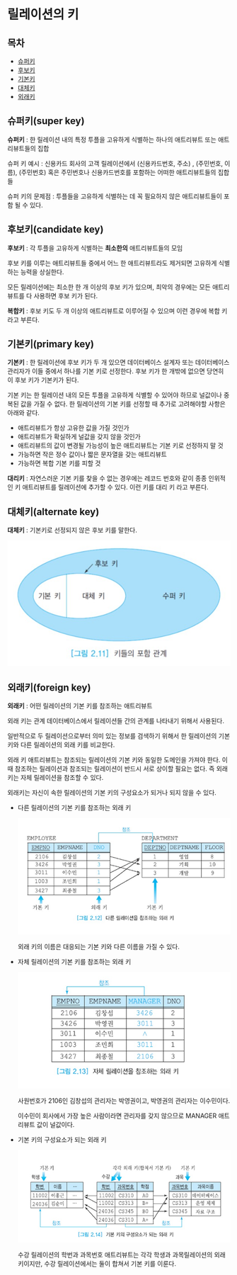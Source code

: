 # 릴레이션의 키



## 목차

- [슈퍼키](#슈퍼키super-key)
- [후보키](#후보키candidate-key)
- [기본키](#기본키primary-key)
- [대체키](#대체키alternate-key)
- [외래키](#외래키foreign-key)



## 슈퍼키(super key)

__슈퍼키__ : 한 릴레이션 내의 특정 투플을 고유하게 식별하는 하나의 애트리뷰트 또는 애트리뷰트들의 집합

슈퍼 키 예시 : 신용카드 회사의 고객 릴레이션에서 (신용카드번호, 주소) , (주민번호, 이름), (주민번호)
혹은 주민번호나 신용카드번호를 포함하는 어떠한 애트리뷰트들의 집합들

슈퍼 키의 문제점 : 투플들을 고유하게 식별하는 데 꼭 필요하지 않은  애트리뷰트들이 포함 될 수 있다.



## 후보키(candidate key)

__후보키__ : 각 투플을 고유하게 식별하는 __최소한의__ 애트리뷰트들의 모임

후보 키를 이루는 애트리뷰트들 중에서 어느 한 애트리뷰트라도 제거되면 고유하게 식별하는 능력을 상실한다.

모든 릴레이션에는 최소한 한 개 이상의 후보 키가 있으며, 최악의 경우에는 모든 애트리뷰트를 다 사용하면 후보 키가 된다.

__복합키__ : 후보 키도 두 개 이상의 애트리뷰트로 이루어질 수 있으며 이런 경우에 복합 키라고 부른다.



## 기본키(primary key)

__기본키__ : 한 릴레이션에 후보 키가 두 개 있으면 데이터베이스 설계자 또는 데이터베이스 관리자가 이들 중에서 하나를 기본 키로 선정한다. 후보 키가 한 개밖에 없으면 당연히 이 후보 키가 기본키가 된다.

기본 키는 한 릴레이션 내의 모든 투플을 고유하게 식별할 수 있어야 하므로 널값이나 중복된 값을 가질 수 없다. 한 릴레이션의 기본 키를 선정할 때 추가로 고려해야할 사항은 아래와 같다.

- 애트리뷰트가 항상 고유한 값을 가질 것인가
- 애트리뷰트가 확실하게 널값을 갖지 않을 것인가
- 애트리뷰트의 값이 변경될 가능성이 높은 애트리뷰트는 기본 키로 선정하지 말 것
- 가능하면 작은 정수 값이나 짧은 문자열을 갖는 애트리뷰트
- 가능하면 복합 기본 키를 피할 것

__대리키__ : 자연스러운 기본 키를 찾을 수 없는 경우에는 레코드 번호와 같이 종종 인위적인 키 애트리뷰트를 릴레이션에 추가할 수 있다. 이런 키를 대리 키 라고 부른다.



## 대체키(alternate key)

__대체키__ : 기본키로 선정되지 않은 후보 키를 말한다.



![](./image/key.jpg)





## 외래키(foreign key)

__외래키__ : 어떤 릴레이션의 기본 키를 참조하는 애트리뷰트

외래 키는 관계 데이터베이스에서 릴레이션들 간의 관계를 나타내기 위해서 사용된다.

일반적으로 두 릴레이션으로부터 의미 있는 정보를 검색하기 위해서 한 릴레이션의 기본 키와 다른 릴레이션의 외래 키를 비교한다.

외래 키 애트리뷰트는 참조되는 릴레이션의 기본 키와 동일한 도메인을 가져야 한다.
이때 참조하는 릴레이션과 참조되는 릴레이션이 반드시 서로 상이할 필요는 없다.
즉 외래 키는 자체 릴레이션을 참조할 수 있다.

외래키는 자신이 속한 릴레이션의 기본 키의 구성요소가 되거나 되지 않을 수 있다.

- 다른 릴레이션의 기본 키를 참조하는 외래 키

  ![](./image/foreignkey1.jpg)

  외래 키의 이름은 대응되는 기본 키와 다른 이름을 가질 수 있다.

  

- 자체 릴레이션의 기본 키를 참조하는 외래 키

  ![](./image/foreignkey2.jpg)

  사원번호가 2106인 김창섭의 관리자는 박영권이고, 박영권의 관리자는 이수민이다.

  이수민이 회사에서 가장 높은 사람이라면 관리자를 갖지 않으므로 MANAGER 애트리뷰트 값이 널값이다.

  

- 기본 키의 구성요소가 되는 외래 키

  ![](./image/foreignkey3.jpg)

  수강 릴레이션의 학번과 과목번호 애트리뷰트는 각각 학생과 과목릴레이션의 외래 키이지만,
  수강 릴레이션에서는 둘이 합쳐서 기본 키를 이룬다.
